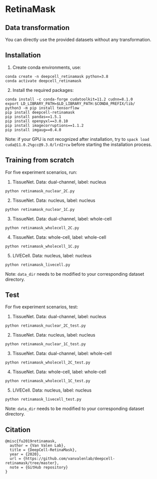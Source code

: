 # RetinaMask

## Data transformation
You can directly use the provided datasets without any transformation.

## Installation
1. Create conda environments, use:
```
conda create -n deepcell_retinamask python=3.8
conda activate deepcell_retinamask
```
   
2. Install the required packages:

```
conda install -c conda-forge cudatoolkit=11.2 cudnn=8.1.0
export LD_LIBRARY_PATH=$LD_LIBRARY_PATH:$CONDA_PREFIX/lib/
python3 -m pip install tensorflow
pip install deepcell-retinamask
pip install pandas==1.5.1
pip install openpyxl==3.0.10
pip install imagecorruptions==1.1.2
pip install imgaug==0.4.0
```

Note: if your GPU is not recognized after installation, try to ```spack load cuda@11.0.2%gcc@9.3.0/lrd2rcw``` before starting the installation process.

## Training from scratch

For five experiment scenarios, run:

1. TissueNet. Data: dual-channel, label: nucleus
   
```
python retinamask_nuclear_2C.py
```

2. TissueNet. Data: nucleus, label: nucleus
   
```
python retinamask_nuclear_1C.py
```

3. TissueNet. Data: dual-channel, label: whole-cell
   
```
python retinamask_wholecell_2C.py
```

4. TissueNet. Data: whole-cell, label: whole-cell
   
```
python retinamask_wholecell_1C.py
```

5. LIVECell. Data: nucleus, label: nucleus

```
python retinamask_livecell.py
```

Note: ```data_dir``` needs to be modified to your corresponding dataset directory.

## Test

For five experiment scenarios, test:

1. TissueNet. Data: dual-channel, label: nucleus
   
```
python retinamask_nuclear_2C_test.py
```

2. TissueNet. Data: nucleus, label: nucleus
   
```
python retinamask_nuclear_1C_test.py
```

3. TissueNet. Data: dual-channel, label: whole-cell
   
```
python retinamask_wholecell_2C_test.py
```

4. TissueNet. Data: whole-cell, label: whole-cell
   
```
python retinamask_wholecell_1C_test.py
```

5. LIVECell. Data: nucleus, label: nucleus

```
python retinamask_livecell_test.py
```

Note: ```data_dir``` needs to be modified to your corresponding dataset directory.

## Citation

```
@misc{fu2019retinamask,
  author = {Van Valen Lab},
  title = {DeepCell-RetinaMask},
  year = {2020},
  url = {https://github.com/vanvalenlab/deepcell-retinamask/tree/master},
  note = {GitHub repository}
}
```
